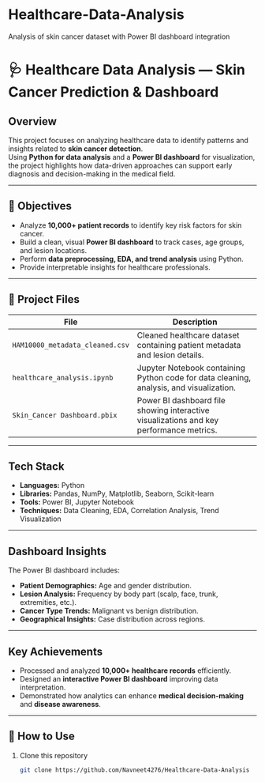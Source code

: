 # Healthcare-Data-Analysis
Analysis of skin cancer dataset with Power BI dashboard integration
# 🩺 Healthcare Data Analysis — Skin Cancer Prediction & Dashboard

##  Overview
This project focuses on analyzing healthcare data to identify patterns and insights related to **skin cancer detection**.  
Using **Python for data analysis** and a **Power BI dashboard** for visualization, the project highlights how data-driven approaches can support early diagnosis and decision-making in the medical field.

---

## 🧠 Objectives
- Analyze **10,000+ patient records** to identify key risk factors for skin cancer.  
- Build a clean, visual **Power BI dashboard** to track cases, age groups, and lesion locations.  
- Perform **data preprocessing, EDA, and trend analysis** using Python.  
- Provide interpretable insights for healthcare professionals.

---

## 🧩 Project Files
| File | Description |
|------|--------------|
| `HAM10000_metadata_cleaned.csv` | Cleaned healthcare dataset containing patient metadata and lesion details. |
| `healthcare_analysis.ipynb` | Jupyter Notebook containing Python code for data cleaning, analysis, and visualization. |
| `Skin_Cancer Dashboard.pbix` | Power BI dashboard file showing interactive visualizations and key performance metrics. |

---

##  Tech Stack
- **Languages:** Python  
- **Libraries:** Pandas, NumPy, Matplotlib, Seaborn, Scikit-learn  
- **Tools:** Power BI, Jupyter Notebook  
- **Techniques:** Data Cleaning, EDA, Correlation Analysis, Trend Visualization  

---

##  Dashboard Insights
The Power BI dashboard includes:
- **Patient Demographics:** Age and gender distribution.  
- **Lesion Analysis:** Frequency by body part (scalp, face, trunk, extremities, etc.).  
- **Cancer Type Trends:** Malignant vs benign distribution.  
- **Geographical Insights:** Case distribution across regions.  

---

##  Key Achievements
- Processed and analyzed **10,000+ healthcare records** efficiently.  
- Designed an **interactive Power BI dashboard** improving data interpretation.  
- Demonstrated how analytics can enhance **medical decision-making** and **disease awareness**.

---
## 📂 How to Use
1. Clone this repository  
   ```bash
   git clone https://github.com/Navneet4276/Healthcare-Data-Analysis


